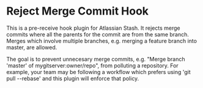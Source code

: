 Reject Merge Commit Hook
========================

This is a pre-receive hook plugin for Atlassian Stash. It rejects merge commits where all the parents for the commit are from the same branch. Merges which involve multiple branches, e.g. merging a feature branch into master, are allowed. 

The goal is to prevent unnecesary merge commits, e.g. "Merge branch 'master' of mygitserver:owner/repo", from polluting a repository. For example, your team may be following a workflow which prefers using 'git pull --rebase' and this plugin will enforce that policy.
